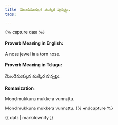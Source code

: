 ```yaml
---
title: మొండిముక్కున ముక్కెర వున్నట్టు.
tags:

---
```


{% capture data %}
#### Proverb Meaning in English:
A nose jewel in a torn nose.

#### Proverb Meaning in Telugu:
మొండిముక్కున ముక్కెర వున్నట్టు.

#### Romanization:
Moṇḍimukkuna mukkera vunnaṭṭu.

Mondimukkuna mukkera vunnattu.
{% endcapture %}

{{ data | markdownify }}

